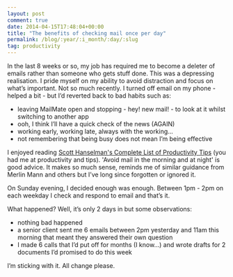 ```yaml
---
layout: post
comment: true
date: 2014-04-15T17:48:04+00:00
title: "The benefits of checking mail once per day"
permalink: /blog/:year/:i_month/:day/:slug
tag: productivity
---
```

<p>In the last 8 weeks or so, my job has required me to become a deleter of emails rather than someone who gets stuff done. This was a depressing realisation. I pride myself on my ability to avoid distraction and focus on what’s important. Not so much recently. I turned off email on my phone - helped a bit - but I’d reverted back to bad habits such as:</p>

<ul>
<li>leaving MailMate open and stopping - hey! new mail! - to look at it whilst switching to another app</li>
<li>ooh, I think I’ll have a quick check of the news (AGAIN)</li>
<li>working early, working late, always with the working…</li>
<li>not remembering that being busy does not mean I’m being effective</li>
</ul>

<p>I enjoyed reading <a href="http://www.hanselman.com/blog/ScottHanselmansCompleteListOfProductivityTips.aspx">Scott Hanselman's Complete List of Productivity Tips</a> (you had me at productivity and tips). 'Avoid mail in the morning and at night' is good advice. It makes so much sense, reminds me of similar guidance from Merlin Mann and others but I’ve long since forgotten or ignored it.</p>

<p>On Sunday evening, I decided enough was enough. Between 1pm - 2pm on each weekday I check and respond to email and that’s it.</p>

<p>What happened? Well, it’s only 2 days in but some observations:</p>

<ul>
<li>nothing bad happened</li>
<li>a senior client sent me 6 emails between 2pm yesterday and 11am this morning that meant they answered their own question</li>
<li>I made 6 calls that I’d put off for months (I know...) and wrote drafts for 2 documents I’d promised to do this week</li>
</ul>

<p>I’m sticking with it. All change please.</p>

